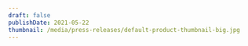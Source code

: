 ```yaml
---
draft: false
publishDate: 2021-05-22
thumbnail: /media/press-releases/default-product-thumbnail-big.jpg
---
```

